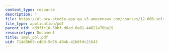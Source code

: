 ```yaml
---
content_type: resource
description: ''
file: https://ol-ocw-studio-app-qa.s3.amazonaws.com/courses/12-000-solving-complex-problems-fall-2003/714d8b69c4b05d76494b41b0fdc21643_impl_pol.pdf
file_type: application/pdf
parent_uid: dd9ffc10-50bf-d6cd-6e01-44621a70ba19
resourcetype: Document
title: impl_pol.pdf
uid: 714d8b69-c4b0-5d76-494b-41b0fdc21643
---
```

